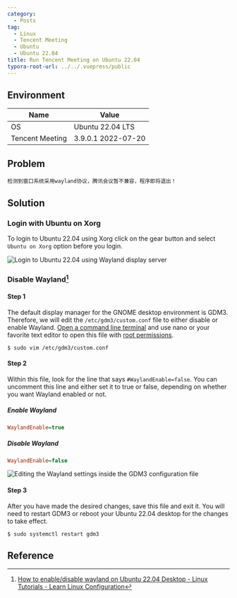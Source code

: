```yaml
---
category:
  - Posts
tag:
  - Linux
  - Tencent Meeting
  - Ubuntu
  - Ubuntu 22.04
title: Run Tencent Meeting on Ubuntu 22.04
typora-root-url: ../../.vuepress/public
---
```


## Environment

| Name            | Value              |
| --------------- | ------------------ |
| OS              | Ubuntu 22.04 LTS   |
| Tencent Meeting | 3.9.0.1 2022-07-20 |

## Problem

```shell-session
检测到窗口系统采用wayland协议，腾讯会议暂不兼容，程序即将退出！
```

## Solution

### Login with Ubuntu on Xorg

To login to Ubuntu 22.04 using Xorg click on the gear button and select `Ubuntu on Xorg` option before you login.

![Login to Ubuntu 22.04 using Wayland display server](https://linuxconfig.org/wp-content/uploads/2022/01/02-how-to-enable-disable-wayland-on-ubuntu-22-04-desktop.png)

### Disable Wayland[^1]

#### Step 1

The default display manager for the GNOME desktop environment is GDM3. Therefore, we will edit the `/etc/gdm3/custom.conf` file to either disable or enable Wayland. [Open a command line terminal](https://linuxconfig.org/how-to-open-a-terminal-on-ubuntu-xenial-xerus-16-04-linux) and use nano or your favorite text editor to open this file with [root permissions](https://linuxconfig.org/how-to-login-as-root-user-on-ubuntu-xenial-xerus-16-04-linux-desktop).

```shell-session
$ sudo vim /etc/gdm3/custom.conf
```

#### Step 2

Within this file, look for the line that says `#WaylandEnable=false`. You can uncomment this line and either set it to true or false, depending on whether you want Wayland enabled or not.

##### Enable Wayland

```ini
WaylandEnable=true
```

##### Disable Wayland

```ini
WaylandEnable=false
```

![Editing the Wayland settings inside the GDM3 configuration file](https://linuxconfig.org/wp-content/uploads/2022/01/01-how-to-enable-disable-wayland-on-ubuntu-22-04-desktop.png "Editing the Wayland settings inside the GDM3 configuration file")

#### Step 3

After you have made the desired changes, save this file and exit it. You will need to restart GDM3 or reboot your Ubuntu 22.04 desktop for the changes to take effect.

```shell-session
$ sudo systemctl restart gdm3
```

## Reference

[^1]: [How to enable/disable wayland on Ubuntu 22.04 Desktop - Linux Tutorials - Learn Linux Configuration](https://linuxconfig.org/how-to-enable-disable-wayland-on-ubuntu-22-04-desktop)
